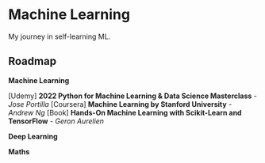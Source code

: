 # Machine Learning
My journey in self-learning ML.

## Roadmap
**Machine Learning**

[Udemy] **2022 Python for Machine Learning & Data Science Masterclass** - *Jose Portilla* 
[Coursera] **Machine Learning by Stanford University** - *Andrew Ng*
[Book] **Hands-On Machine Learning with Scikit-Learn and TensorFlow** - *Geron Aurelien*

**Deep Learning**

**Maths**
